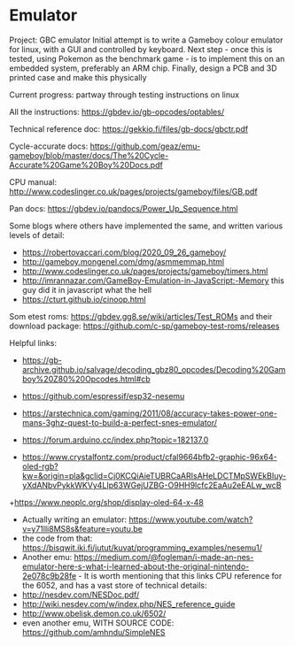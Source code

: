 # Emulator
Project: GBC emulator
Initial attempt is to write a Gameboy colour emulator for linux, with a GUI and controlled by keyboard.
Next step - once this is tested, using Pokemon as the benchmark game - is to implement this on an embedded system, preferably an ARM chip. 
Finally, design a PCB and 3D printed case and make this physically

Current progress: partway through testing instructions on linux

All the instructions: https://gbdev.io/gb-opcodes/optables/

Technical reference doc: https://gekkio.fi/files/gb-docs/gbctr.pdf

Cycle-accurate docs: https://github.com/geaz/emu-gameboy/blob/master/docs/The%20Cycle-Accurate%20Game%20Boy%20Docs.pdf

CPU manual: http://www.codeslinger.co.uk/pages/projects/gameboy/files/GB.pdf

Pan docs: https://gbdev.io/pandocs/Power_Up_Sequence.html

Some blogs where others have implemented the same, and written various levels of detail:
+ https://robertovaccari.com/blog/2020_09_26_gameboy/
+ http://gameboy.mongenel.com/dmg/asmmemmap.html
+ http://www.codeslinger.co.uk/pages/projects/gameboy/timers.html
+ http://imrannazar.com/GameBoy-Emulation-in-JavaScript:-Memory this guy did it in javascript what the hell
+ https://cturt.github.io/cinoop.html


Som etest roms: https://gbdev.gg8.se/wiki/articles/Test_ROMs and their download package: https://github.com/c-sp/gameboy-test-roms/releases

Helpful links: 
+ https://gb-archive.github.io/salvage/decoding_gbz80_opcodes/Decoding%20Gamboy%20Z80%20Opcodes.html#cb

+ https://github.com/espressif/esp32-nesemu  

+ https://arstechnica.com/gaming/2011/08/accuracy-takes-power-one-mans-3ghz-quest-to-build-a-perfect-snes-emulator/  

+ https://forum.arduino.cc/index.php?topic=182137.0  

+ https://www.crystalfontz.com/product/cfal9664bfb2-graphic-96x64-oled-rgb?kw=&origin=pla&gclid=Cj0KCQiAieTUBRCaARIsAHeLDCTMpSWEkBIuy-yXdANbvPykkWKVy4LIp63WGejUZBG-O9HH9lcfc2EaAu2eEALw_wcB  

+https://www.neoplc.org/shop/display-oled-64-x-48  

+ Actually writing an emulator: https://www.youtube.com/watch?v=y71lli8MS8s&feature=youtu.be
+ the code from that: https://bisqwit.iki.fi/jutut/kuvat/programming_examples/nesemu1/
+ Another emu: https://medium.com/@fogleman/i-made-an-nes-emulator-here-s-what-i-learned-about-the-original-nintendo-2e078c9b28fe - It is worth mentioning that this links CPU reference for the 6052, and has a vast store of technical details:
+ http://nesdev.com/NESDoc.pdf/
+ http://wiki.nesdev.com/w/index.php/NES_reference_guide
+ http://www.obelisk.demon.co.uk/6502/
+ even another emu, WITH SOURCE CODE: https://github.com/amhndu/SimpleNES

